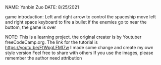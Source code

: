 NAME: Yanbin Zuo
DATE: 8/25/2021

game introduction:
Left and right arrow to control the spaceship move left and right
space keyboard to fire a bullet
if the enemies go to near the buttom, the game is over


NOTE: This is a learning project. the original creater is by Youtuber freeCodeCamp.org. The link for the tutorial is https://youtu.be/FfWpgLFMI7w
I made some change and create my own style version
Feel free to share with others
If you use the images, please remember the author need attribution
